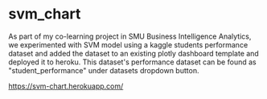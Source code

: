 # svm_chart


As part of my co-learning project in SMU Business Intelligence Analytics, we experimented with SVM model using a kaggle students performance dataset and added the dataset to an existing plotly dashboard template and deployed it to heroku. This dataset's performance dataset can be found as "student_performance" under datasets dropdown button. 

https://svm-chart.herokuapp.com/
